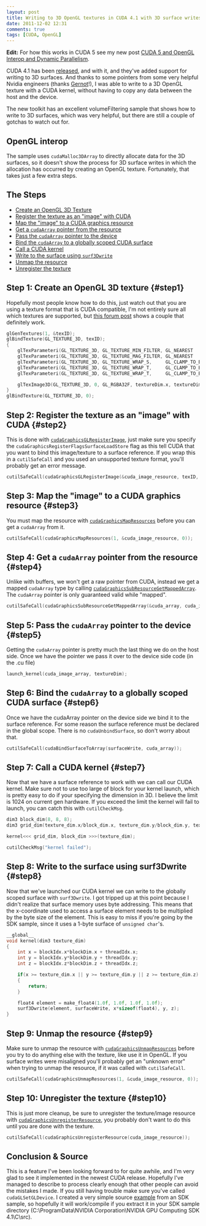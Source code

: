 ```yaml
---
layout: post
title: Writing to 3D OpenGL textures in CUDA 4.1 with 3D surface writes
date: 2011-12-02 12:31
comments: true
tags: [CUDA, OpenGL]
---
```

**Edit:** For how this works in CUDA 5 see my new post <a href="http://rauwendaal.net/2013/04/03/cuda-5-and-opengl-interop/" title="CUDA 5 and OpenGL Interop and Dynamic Parallelism">CUDA 5 and OpenGL Interop and Dynamic Parallelism</a>.

CUDA 4.1 has been <a href="http://developer.nvidia.com/cuda-toolkit-41">released</a>, and with it, and they've added support for writing to 3D surfaces. And thanks to some pointers from some very helpful Nvidia engineers (thanks <a href="http://www.mpi-inf.mpg.de/~gziegler/">Gernot</a>!), I was able to write to a 3D OpenGL texture with a CUDA kernel, without having to copy any data between the host and the device.

The new toolkit has an excellent volumeFiltering sample that shows how to write to 3D surfaces, which was very helpful, but there are still a couple of gotchas to watch out for.

## OpenGL interop
The sample uses <code>cudaMalloc3DArray</code> to directly allocate data for the 3D surfaces, so it doesn't show the process for 3D surface writes in which the allocation has occurred by creating an OpenGL texture. Fortunately, that takes just a few extra steps.

## The Steps
* <a href="#step1">Create an OpenGL 3D Texture</a>
* <a href="#step2">Register the texture as an "image" with CUDA</a>
* <a href="#step3">Map the "image" to a CUDA graphics resource</a>
* <a href="#step4">Get a <code>cudaArray</code> pointer from the resource</a>
* <a href="#step5">Pass the <code>cudaArray</code> pointer to the device</a>
* <a href="#step6">Bind the <code>cudaArray</code> to a globally scoped CUDA surface</a>
* <a href="#step7">Call a CUDA kernel</a>
* <a href="#step8">Write to the surface using <code>surf3Dwrite</code></a>
* <a href="#step9">Unmap the resource</a>
* <a href="#step10">Unregister the texture</a>

## Step 1: Create an OpenGL 3D texture {#step1}
Hopefully most people know how to do this, just watch out that you are using a texture format that is CUDA compatible, I'm not entirely sure all which textures are supported, but <a href="http://forums.nvidia.com/index.php?showtopic=164987">this forum post</a> shows a couple that definitely work.

~~~cpp
glGenTextures(1, &texID);
glBindTexture(GL_TEXTURE_3D, texID);
{
	glTexParameteri(GL_TEXTURE_3D, GL_TEXTURE_MIN_FILTER, GL_NEAREST        );
	glTexParameteri(GL_TEXTURE_3D, GL_TEXTURE_MAG_FILTER, GL_NEAREST        );
	glTexParameteri(GL_TEXTURE_3D, GL_TEXTURE_WRAP_S,     GL_CLAMP_TO_BORDER);
	glTexParameteri(GL_TEXTURE_3D, GL_TEXTURE_WRAP_T,     GL_CLAMP_TO_BORDER);
	glTexParameteri(GL_TEXTURE_3D, GL_TEXTURE_WRAP_T,     GL_CLAMP_TO_BORDER);

	glTexImage3D(GL_TEXTURE_3D, 0, GL_RGBA32F, textureDim.x, textureDim.y, textureDim.z, 0, GL_RGBA, GL_FLOAT, NULL);
}
glBindTexture(GL_TEXTURE_3D, 0);
~~~

## Step 2: Register the texture as an "image" with CUDA  {#step2}
This is done with <code><a href="http://developer.download.nvidia.com/compute/cuda/4_0/toolkit/docs/online/group__CUDART__OPENGL_gd7be3ca8a7a739d57f0b558562c5706e.html">cudaGraphicsGLRegisterImage</a></code>, just make sure you specify the <code>cudaGraphicsRegisterFlagsSurfaceLoadStore</code> flag as this tell CUDA that you want to bind this image/texture to a surface reference. If you wrap this in a <code>cutilSafeCall</code> and you used an unsupported texture format, you'll probably get an error message.

~~~cpp
cutilSafeCall(cudaGraphicsGLRegisterImage(&cuda_image_resource, texID, GL_TEXTURE_3D, cudaGraphicsRegisterFlagsSurfaceLoadStore));
~~~

## Step 3: Map the "image" to a CUDA graphics resource  {#step3}
You must map the resource with <code><a href="http://developer.download.nvidia.com/compute/cuda/4_0/toolkit/docs/online/group__CUDART__INTEROP_gb7064fb72e54d89d0666e192b45d35cc.html#gb7064fb72e54d89d0666e192b45d35cc">cudaGraphicsMapResources</a></code> before you can get a <code>cudaArray</code> from it.

~~~cpp
cutilSafeCall(cudaGraphicsMapResources(1, &cuda_image_resource, 0));
~~~

## Step 4: Get a `cudaArray` pointer from the resource  {#step4}
Unlike with buffers, we won't get a raw pointer from CUDA, instead we get a mapped <code>cudaArray</code> type by calling <code><a href="http://developer.download.nvidia.com/compute/cuda/4_0/toolkit/docs/online/group__CUDART__INTEROP_g09f772ed8c6e8e03f396a8895fc42050.html#g09f772ed8c6e8e03f396a8895fc42050">cudaGraphicsSubResourceGetMappedArray</a></code>. The <code>cudaArray</code> pointer is only guaranteed valid while "mapped".

~~~cpp
cutilSafeCall(cudaGraphicsSubResourceGetMappedArray(&cuda_array, cuda_image_resource, 0, 0));
~~~

## Step 5: Pass the <code>cudaArray</code> pointer to the device  {#step5}
Getting the <code>cudaArray</code> pointer is pretty much the last thing we do on the host side. Once we have the pointer we pass it over to the device side code (in the .cu file)

~~~cpp
launch_kernel(cuda_image_array, textureDim);
~~~

## Step 6: Bind the <code>cudaArray</code> to a globally scoped CUDA surface  {#step6}
Once we have the cudaArray pointer on the device side we bind it to the surface reference. For some reason the surface reference must be declared in the global scope. There is no <code>cudaUnbindSurface</code>, so don't worry about that.

~~~cpp
cutilSafeCall(cudaBindSurfaceToArray(surfaceWrite, cuda_array));
~~~

## Step 7: Call a CUDA kernel  {#step7}
Now that we have a surface reference to work with we can call our CUDA kernel. Make sure not to use too large of block for your kernel launch, which is pretty easy to do if your specifying the dimension in 3D. I believe the limit is 1024 on current gen hardware. If you exceed the limit the kernel will fail to launch, you can catch this with <code>cutilCheckMsg</code>.

~~~cpp
dim3 block_dim(8, 8, 8);
dim3 grid_dim(texture_dim.x/block_dim.x, texture_dim.y/block_dim.y, texture_dim.z/block_dim.z);

kernel<<< grid_dim, block_dim >>>(texture_dim);

cutilCheckMsg("kernel failed");
~~~

## Step 8: Write to the surface using surf3Dwrite  {#step8}
Now that we've launched our CUDA kernel we can write to the globally scoped surface with <code>surf3Dwrite</code>. I got tripped up at this point because I didn't realize that surface memory uses byte addressing. This means that the x-coordinate used to access a surface element needs to be multiplied by the byte size of the element. This is easy to miss if you're going by the SDK sample, since it uses a 1-byte surface of <code>unsigned char</code>'s.

~~~cpp
__global__
void kernel(dim3 texture_dim)
{
	int x = blockIdx.x*blockDim.x + threadIdx.x;
	int y = blockIdx.y*blockDim.y + threadIdx.y;
	int z = blockIdx.z*blockDim.z + threadIdx.z;

	if(x >= texture_dim.x || y >= texture_dim.y || z >= texture_dim.z)
	{
		return;
	}

	float4 element = make_float4(1.0f, 1.0f, 1.0f, 1.0f);
	surf3Dwrite(element, surfaceWrite, x*sizeof(float4), y, z);
}
~~~

## Step 9: Unmap the resource  {#step9}
Make sure to unmap the resource with <code><a href="http://developer.download.nvidia.com/compute/cuda/4_0/toolkit/docs/online/group__CUDART__INTEROP_gc4dcf300df27f8cf51a89f0287b07861.html#gc4dcf300df27f8cf51a89f0287b07861">cudaGraphicsUnmapResources</a></code> before you try to do anything else with the texture, like use it in OpenGL. If you surface writes were misaligned you'll probably get an "unknown error" when trying to unmap the resource, if it was called with <code>cutilSafeCall</code>.

~~~cpp
cutilSafeCall(cudaGraphicsUnmapResources(1, &cuda_image_resource, 0));
~~~

## Step 10: Unregister the texture  {#step10}
This is just more cleanup, be sure to unregister the texture/image resource with <code><a href="http://developer.download.nvidia.com/compute/cuda/4_0/toolkit/docs/online/group__CUDART__INTEROP_g1d45ac44d1affe17fb356e0b7a0b0560.html#g1d45ac44d1affe17fb356e0b7a0b0560">cudaGraphicsUnregisterResource</a></code>, you probably don't want to do this until you are done with the texture.

~~~cpp
cutilSafeCall(cudaGraphicsUnregisterResource(cuda_image_resource));
~~~

## Conclusion & Source
This is a feature I've been looking forward to for quite awhile, and I'm very glad to see it implemented in the newest CUDA release. Hopefully I've managed to describe to process clearly enough that other people can avoid the mistakes I made. If you still having trouble make sure you've called <code>cudaGLSetGLDevice</code>. I created a very simple source <a href="https://docs.google.com/open?id=0B61Vxw4WozyLYmE4ZjgyNTgtZDExZS00M2E1LTljOTAtMjYxMzg4ODQ0Nzc1">example</a> from an SDK sample, so hopefully it will work/compile if you extract it in your SDK sample directory (C:\ProgramData\NVIDIA Corporation\NVIDIA GPU Computing SDK 4.1\C\src\).
